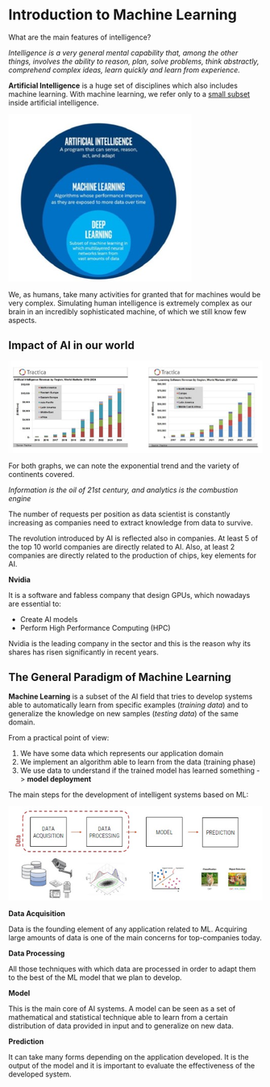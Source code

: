 # Introduction to Machine Learning

What are the main features of intelligence?

*Intelligence is a very general mental capability that, among the other things, involves the ability to reason, plan, solve problems, think abstractly, comprehend complex ideas, learn quickly and learn from experience.*

**Artificial Intelligence** is a huge set of disciplines which also includes machine learning.
With machine learning, we refer only to a [small subset](https://medium.com/@terdsaksu/artificial-intelligence-machine-learning-deep-learning-a2ebd43ff1b2) inside artificial intelligence.

![](ai.jpg)

We, as humans, take many activities for granted that for machines would be very complex. 
Simulating human intelligence is extremely complex as our brain in an incredibly sophisticated machine, of which we still know few aspects.

## Impact of AI in our world

![](tractica.jpg)

For both graphs, we can note the exponential trend and the variety of continents covered. 

*Information is the oil of 21st century, and analytics is the combustion engine*

The number of requests per position as data scientist is constantly increasing as companies need to extract knowledge from data to survive.

The revolution introduced by AI is reflected also in companies. At least 5 of the top 10 world companies are directly related to AI.
Also, at least 2 companies are directly related to the production of chips, key elements for AI.

**Nvidia**

It is a software and fabless company that design GPUs, which nowadays are essential to:

- Create AI models
- Perform High Performance Computing (HPC)

Nvidia is the leading company in the sector and this is the reason why its shares has risen significantly in recent years.

## The General Paradigm of Machine Learning

**Machine Learning** is a subset of the AI field that tries to develop systems able to automatically learn from specific examples (*training data*) and to generalize the knowledge on new samples (*testing data*) of the same domain.

From a practical point of view:

1. We have some data which represents our application domain
2. We implement an algorithm able to learn from the data (training phase)
3. We use data to understand if the trained model has learned something -> **model deployment**

The main steps for the development of intelligent systems based on ML:

![](stps.jpg)

**Data Acquisition**

Data is the founding element of any application related to ML. Acquiring large amounts of data is one of the main concerns for top-companies today.

**Data Processing**

All those techniques with which data are processed in order to adapt them to the best of the ML model that we plan to develop.

**Model**

This is the main core of AI systems. A model can be seen as a set of mathematical and statistical technique able to learn from a certain distribution of data provided in input and to generalize on new data.

**Prediction**

It can take many forms depending on the application developed. It is the output of the model and it is important to evaluate the effectiveness of the developed system.
